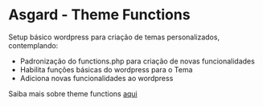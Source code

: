 # Asgard - Theme Functions

Setup básico wordpress para criação de temas personalizados, contemplando:
  - Padronização do functions.php para criação de novas funcionalidades
  - Habilita funções básicas do wordpress para o Tema
  - Adiciona novas funcionalidades ao wordpress

Saiba mais sobre theme functions <a href="https://developer.wordpress.org/themes/basics/theme-functions/#initial-setup-example"> aqui </a>
